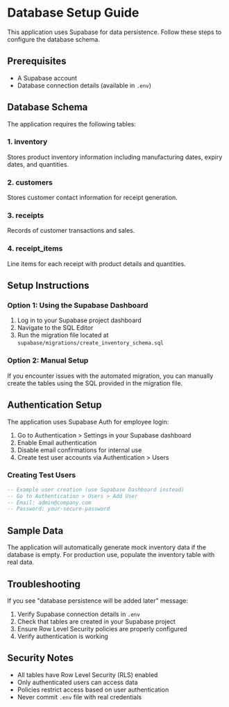 # Database Setup Guide

This application uses Supabase for data persistence. Follow these steps to configure the database schema.

## Prerequisites

- A Supabase account
- Database connection details (available in `.env`)

## Database Schema

The application requires the following tables:

### 1. inventory
Stores product inventory information including manufacturing dates, expiry dates, and quantities.

### 2. customers
Stores customer contact information for receipt generation.

### 3. receipts
Records of customer transactions and sales.

### 4. receipt_items
Line items for each receipt with product details and quantities.

## Setup Instructions

### Option 1: Using the Supabase Dashboard

1. Log in to your Supabase project dashboard
2. Navigate to the SQL Editor
3. Run the migration file located at `supabase/migrations/create_inventory_schema.sql`

### Option 2: Manual Setup

If you encounter issues with the automated migration, you can manually create the tables using the SQL provided in the migration file.

## Authentication Setup

The application uses Supabase Auth for employee login:

1. Go to Authentication > Settings in your Supabase dashboard
2. Enable Email authentication
3. Disable email confirmations for internal use
4. Create test user accounts via Authentication > Users

### Creating Test Users

```sql
-- Example user creation (use Supabase Dashboard instead)
-- Go to Authentication > Users > Add User
-- Email: admin@company.com
-- Password: your-secure-password
```

## Sample Data

The application will automatically generate mock inventory data if the database is empty. For production use, populate the inventory table with real data.

## Troubleshooting

If you see "database persistence will be added later" message:
1. Verify Supabase connection details in `.env`
2. Check that tables are created in your Supabase project
3. Ensure Row Level Security policies are properly configured
4. Verify authentication is working

## Security Notes

- All tables have Row Level Security (RLS) enabled
- Only authenticated users can access data
- Policies restrict access based on user authentication
- Never commit `.env` file with real credentials
